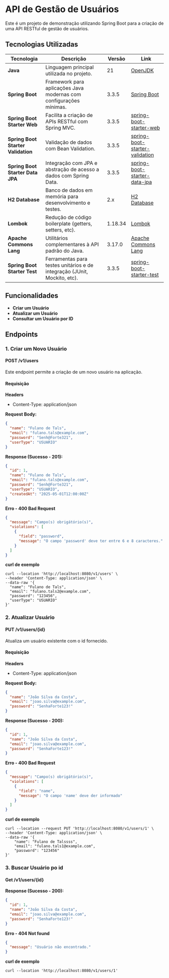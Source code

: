 # API de Gestão de Usuários

Este é um projeto de demonstração utilizando Spring Boot para a criação de uma API RESTful de gestão de usuários.

## Tecnologias Utilizadas

| **Tecnologia**                     | **Descrição**                                                            | **Versão** | **Link**                                                                                                                           |
|------------------------------------|--------------------------------------------------------------------------|------------|------------------------------------------------------------------------------------------------------------------------------------|
| **Java**                           | Linguagem principal utilizada no projeto.                                | 21         | [OpenJDK](https://openjdk.org/projects/jdk/21/)                                                                                    |
| **Spring Boot**                    | Framework para aplicações Java modernas com configurações mínimas.       | 3.3.5      | [Spring Boot](https://spring.io/projects/spring-boot)                                                                              |
| **Spring Boot Starter Web**        | Facilita a criação de APIs RESTful com Spring MVC.                       | 3.3.5      | [spring-boot-starter-web](https://docs.spring.io/spring-boot/docs/current/reference/htmlsingle/#web)                               |
| **Spring Boot Starter Validation** | Validação de dados com Bean Validation.                                  | 3.3.5      | [spring-boot-starter-validation](https://docs.spring.io/spring-boot/docs/current/reference/htmlsingle/#io.validation)              |
| **Spring Boot Starter Data JPA**   | Integração com JPA e abstração de acesso a dados com Spring Data.        | 3.3.5      | [spring-boot-starter-data-jpa](https://docs.spring.io/spring-boot/docs/current/reference/htmlsingle/#data.sql.jpa-and-spring-data) |
| **H2 Database**                    | Banco de dados em memória para desenvolvimento e testes.                 | 2.x        | [H2 Database](https://www.h2database.com/)                                                                                         |
| **Lombok**                         | Redução de código boilerplate (getters, setters, etc).                   | 1.18.34    | [Lombok](https://projectlombok.org/)                                                                                               |
| **Apache Commons Lang**            | Utilitários complementares à API padrão do Java.                         | 3.17.0     | [Apache Commons Lang](https://commons.apache.org/proper/commons-lang/)                                                             |
| **Spring Boot Starter Test**       | Ferramentas para testes unitários e de integração (JUnit, Mockito, etc). | 3.3.5      | [spring-boot-starter-test](https://docs.spring.io/spring-boot/docs/current/reference/htmlsingle/#features.testing)                 |


## Funcionalidades

- **Criar um Usuário**
- **Atualizar um Usuário**
- **Consultar um Usuário por ID**

## Endpoints

### 1. **Criar um Novo Usuário**

#### **POST /v1/users**

Este endpoint permite a criação de um novo usuário na aplicação.

#### Requisição
**Headers**
- Content-Type: application/json

**Request Body:**
```json
{
  "name": "Fulano de Tals",
  "email": "fulano.tals@example.com",
  "password": "Senh@Forte321",
  "userType": "USUARIO"
}

```
**Response (Sucesso - 201):**
```json
{
  "id": 1,
  "name": "Fulano de Tals",
  "email": "fulano.tals@example.com",
  "password": "Senh@Forte321",
  "userType": "USUARIO",
  "createdAt": "2025-05-01T12:00:00Z"
}
```
**Erro - 400 Bad Request**
```json
{
  "message": "Campo(s) obrigátório(s)",
  "violations": [
    {
      "field": "password",
      "message": "O campo 'password' deve ter entre 6 e 8 caracteres."
    }
  ]
}
```
**curl de exemplo**
```
curl --location 'http://localhost:8080/v1/users' \
--header 'Content-Type: application/json' \
--data-raw '{
  "name": "Fulano de Tals",
  "email": "fulano.tals2@example.com",
  "password": "123456",
  "userType": "USUARIO"
}'
```

### 2. **Atualizar Usuário**

#### **PUT /v1/users/{id}**

Atualiza um usuário existente com o id fornecido.

#### Requisição
**Headers**
- Content-Type: application/json

**Request Body:**
```json
{
  "name": "João Silva da Costa",
  "email": "joao.silva@example.com",
  "password": "SenhaForte123!"
}
```
**Response (Sucesso - 200):**
```json
{
  "id": 1,
  "name": "João Silva da Costa",
  "email": "joao.silva@example.com",
  "password": "SenhaForte123!"
}
```

**Erro - 400 Bad Request**
```json
{
  "message": "Campo(s) obrigátório(s)",
  "violations": [
    {
      "field": "name",
      "message": "O campo 'name' deve der informado"
    }
  ]
}
```
**curl de exemplo**
```
curl --location --request PUT 'http://localhost:8080/v1/users/1' \
--header 'Content-Type: application/json' \
--data-raw '{
    "name": "Fulano de Talssss",
    "email": "fulano.tals1@example.com",
    "password": "123456"
}'
```

### 3. **Buscar Usuário po id**

#### **Get /v1/users/{id}**

**Response (Sucesso - 200):**
```json
{
  "id": 1,
  "name": "João Silva da Costa",
  "email": "joao.silva@example.com",
  "password": "SenhaForte123!"
}
```

**Erro - 404 Not found**
```json
{
  "message": "Usuário não encontrado."
}
```

**curl de exemplo**
```
curl --location 'http://localhost:8080/v1/users/1'
```